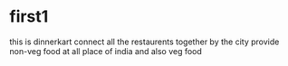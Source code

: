 # first1
this is dinnerkart
connect all the restaurents together by the city
provide non-veg food at all place of india and also veg food
